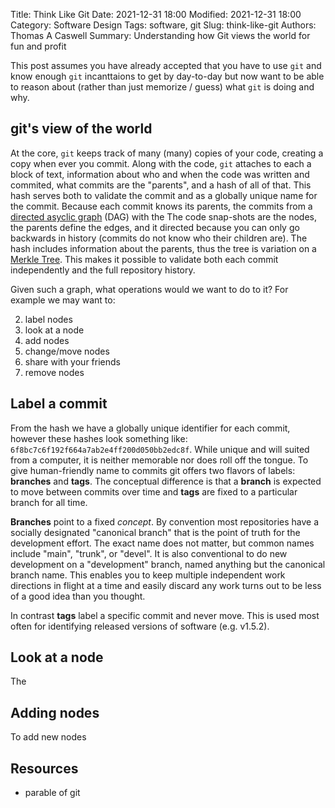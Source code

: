 Title: Think Like Git
Date: 2021-12-31 18:00
Modified: 2021-12-31 18:00
Category: Software Design
Tags: software, git
Slug: think-like-git
Authors: Thomas A Caswell
Summary: Understanding how Git views the world for fun and profit

This post assumes you have already accepted that you have to use `git` and know
enough `git` incanttaions to get by day-to-day but now want to be able to
reason about (rather than just memorize / guess) what `git` is doing
and why.

## git's view of the world

At the core, `git` keeps track of many (many) copies of your code, creating a
copy when ever you commit.  Along with the code, `git` attaches to each a block
of text, information about who and when the code was written and commited, what
commits are the "parents", and a hash of all of that.  This hash serves both to
validate the commit and as a globally unique name for the commit.  Because each
commit knows its parents, the commits from a [directed asyclic
graph](https://en.wikipedia.org/wiki/Directed_acyclic_graph) (DAG) with the The
code snap-shots are the nodes, the parents define the edges, and it directed
because you can only go backwards in history (commits do not know who their
children are).  The hash includes information about the parents, thus the tree
is variation on a [Merkle Tree](https://en.wikipedia.org/wiki/Merkle_tree).
This makes it possible to validate both each commit independently and the full
repository history.

Given such a graph, what operations would we want to do to it?  For example we
may want to:

2. label nodes
1. look at a node
1. add nodes
3. change/move nodes
3. share with your friends
3. remove nodes

## Label a commit

From the hash we have a globally unique identifier for each commit, however
these hashes look something like:
`6f8bc7c6f192f664a7ab2e4ff200d050bb2edc8f`. While unique and will suited from a
computer, it is neither memorable nor does roll off the tongue.  To give
human-friendly name to commits git offers two flavors of labels: **branches**
and **tags**.  The conceptual difference is that a **branch** is expected to
move between commits over time and **tags** are fixed to a particular branch
for all time.


**Branches** point to a fixed *concept*.  By convention most repositories have
a socially designated "canonical branch" that is the point of truth for the
development effort.  The exact name does not matter, but common names include
"main", "trunk", or "devel".  It is also conventional to do new development on
a "development" branch, named anything but the canonical branch name.  This
enables you to keep multiple independent work directions in flight at a time
and easily discard any work turns out to be less of a good idea than you
thought.

In contrast **tags** label a specific commit and never move.  This is used most
often for identifying released versions of software (e.g. v1.5.2).



## Look at a node

The

## Adding nodes

To add new nodes

## Resources

- parable of git
